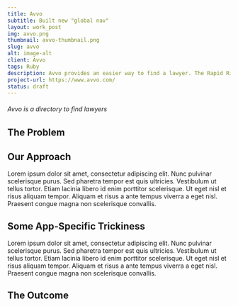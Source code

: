 ```yaml
---
title: Avvo
subtitle: Built new "global nav"
layout: work_post
img: avvo.png
thumbnail: avvo-thumbnail.png
slug: avvo
alt: image-alt
client: Avvo
tags: Ruby
description: Avvo provides an easier way to find a lawyer. The Rapid River team was responsible for building the new global nav. 
project-url: https://www.avvo.com/
status: draft
---
```


###### Avvo is a directory to find lawyers

## The Problem

## Our Approach

<div class="client-quote">
  Lorem ipsum dolor sit amet, consectetur adipiscing elit. Nunc pulvinar scelerisque purus. Sed pharetra tempor est quis ultricies. Vestibulum ut tellus tortor. Etiam lacinia libero id enim porttitor scelerisque. Ut eget nisl et risus aliquam tempor. Aliquam et risus a ante tempus viverra a eget nisl. Praesent congue magna non scelerisque convallis.
</div>

## Some App-Specific Trickiness

<div class="client-quote">
  Lorem ipsum dolor sit amet, consectetur adipiscing elit. Nunc pulvinar scelerisque purus. Sed pharetra tempor est quis ultricies. Vestibulum ut tellus tortor. Etiam lacinia libero id enim porttitor scelerisque. Ut eget nisl et risus aliquam tempor. Aliquam et risus a ante tempus viverra a eget nisl. Praesent congue magna non scelerisque convallis.
</div>

## The Outcome

